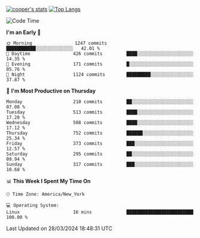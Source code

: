 [![cooper's stats](https://github-readme-stats-dwoluvhms-coopjz.vercel.app/api?username=coopjz&count_private=true)](https://github.com/coopjz/github-readme-stats)
[![Top Langs](https://github-readme-stats-dwoluvhms-coopjz.vercel.app/api/top-langs/?username=coopjz&count_private=true&langs_count=8&layout=compact)](https://github.com/coopjz/github-readme-stats)
<!--START_SECTION:waka-->
![Code Time](http://img.shields.io/badge/Code%20Time-4%20hrs%2040%20mins-blue)

**I'm an Early 🐤** 

```text
🌞 Morning                1247 commits        ███████████░░░░░░░░░░░░░░   42.01 % 
🌆 Daytime                426 commits         ████░░░░░░░░░░░░░░░░░░░░░   14.35 % 
🌃 Evening                171 commits         █░░░░░░░░░░░░░░░░░░░░░░░░   05.76 % 
🌙 Night                  1124 commits        █████████░░░░░░░░░░░░░░░░   37.87 % 
```
📅 **I'm Most Productive on Thursday** 

```text
Monday                   210 commits         ██░░░░░░░░░░░░░░░░░░░░░░░   07.08 % 
Tuesday                  513 commits         ████░░░░░░░░░░░░░░░░░░░░░   17.28 % 
Wednesday                508 commits         ████░░░░░░░░░░░░░░░░░░░░░   17.12 % 
Thursday                 752 commits         ██████░░░░░░░░░░░░░░░░░░░   25.34 % 
Friday                   373 commits         ███░░░░░░░░░░░░░░░░░░░░░░   12.57 % 
Saturday                 295 commits         ██░░░░░░░░░░░░░░░░░░░░░░░   09.94 % 
Sunday                   317 commits         ███░░░░░░░░░░░░░░░░░░░░░░   10.68 % 
```


📊 **This Week I Spent My Time On** 

```text
🕑︎ Time Zone: America/New_York

💻 Operating System: 
Linux                    16 mins             █████████████████████████   100.00 % 
```


 Last Updated on 28/03/2024 18:48:31 UTC
<!--END_SECTION:waka-->
